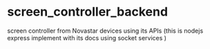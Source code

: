 # screen_controller_backend
screen controller from Novastar devices using its APIs (this is nodejs express implement with its docs using socket services ) 
